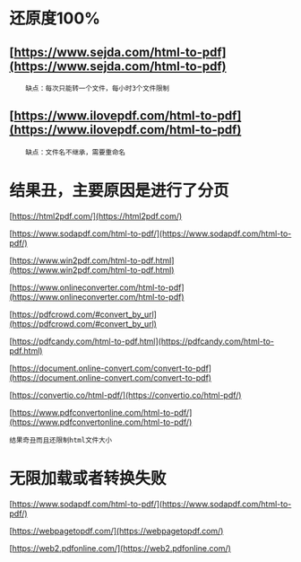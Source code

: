 # 还原度100%
##  [https://www.sejda.com/html-to-pdf](https://www.sejda.com/html-to-pdf)

        缺点：每次只能转一个文件，每小时3个文件限制

##  [https://www.ilovepdf.com/html-to-pdf](https://www.ilovepdf.com/html-to-pdf)

        缺点：文件名不继承，需要重命名
# 结果丑，主要原因是进行了分页
[https://html2pdf.com/](https://html2pdf.com/)

[https://www.sodapdf.com/html-to-pdf/](https://www.sodapdf.com/html-to-pdf/)

[https://www.win2pdf.com/html-to-pdf.html](https://www.win2pdf.com/html-to-pdf.html)

[https://www.onlineconverter.com/html-to-pdf](https://www.onlineconverter.com/html-to-pdf)

[https://pdfcrowd.com/#convert_by_url](https://pdfcrowd.com/#convert_by_url)

[https://pdfcandy.com/html-to-pdf.html](https://pdfcandy.com/html-to-pdf.html)

[https://document.online-convert.com/convert-to-pdf](https://document.online-convert.com/convert-to-pdf)

[https://convertio.co/html-pdf/](https://convertio.co/html-pdf/)

[https://www.pdfconvertonline.com/html-to-pdf/](https://www.pdfconvertonline.com/html-to-pdf/)

    结果奇丑而且还限制html文件大小
# 无限加载或者转换失败
[https://www.sodapdf.com/html-to-pdf/](https://www.sodapdf.com/html-to-pdf/)

[https://webpagetopdf.com/](https://webpagetopdf.com/)

[https://web2.pdfonline.com/](https://web2.pdfonline.com/)
